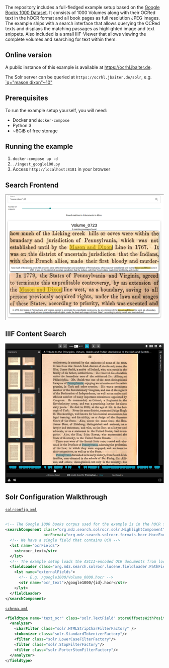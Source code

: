 The repository includes a full-fledged example setup based on the [Google
Books 1000 Dataset](http://yaroslavvb.blogspot.com/2011/11/google1000-dataset_09.html).
It consists of 1000 Volumes along with their OCRed text in the hOCR format
and all book pages as full resolution JPEG images. The example ships with a
search interface that allows querying the OCRed texts and displays the
matching passages as highlighted image and text snippets. Also included is a
small IIIF-Viewer that allows viewing the complete volumes and searching for
text within them.

## Online version

A public instance of this example is available at https://ocrhl.jbaiter.de.

The Solr server can be queried at `https://ocrhl.jbaiter.de/solr`, e.g.
[`q="mason dixon"~10"](https://ocrhl.jbaiter.de/solr/ocrtest/select?df=ocr_text&hl.fl=ocr_text&hl.snippets=10&hl.weightMatches=true&hl=on&q=%22mason+dixon%22%7E10)


## Prerequisites

To run the example setup yourself, you will need:

- Docker and `docker-compose`
- Python 3
- ~8GiB of free storage

## Running the example

1. `docker-compose up -d`
2. `./ingest_google100.py`
3. Access `http://localhost:8181` in your browser

## Search Frontend

![Search Frontend](img/example_search.png)

## IIIF Content Search

![IIIF Viewer with Content Search](img/example_iiifsearch.png)

## Solr Configuration Walkthrough

[`solrconfig.xml`](https://github.com/dbmdz/solr-ocrhighlighting/blob/master/example/solr/ocrtest/conf/solrconfig.xml)
```xml

<!-- The Google 1000 books corpus used for the example is in the hOCR format -->
<searchComponent class="org.mdz.search.solrocr.solr.HighlightComponent" name="ocrHighlight"
                 ocrFormat="org.mdz.search.solrocr.formats.hocr.HocrFormat">
  <!-- We have a single field that contains OCR -->
  <lst name="ocrFields">
    <str>ocr_text</str>
  </lst>
  <!-- The example setup loads the ASCII-encoded OCR documents from local storage -->
  <fieldLoader class="org.mdz.search.solrocr.lucene.fieldloader.PathFieldLoader" encoding="ascii">
    <lst name="externalFields">
      <!-- E.g. /google1000/Volume_0000.hocr -->
      <str name="ocr_text">/google1000/{id}.hocr</str>
    </lst>
  </fieldLoader>
</searchComponent>
```

[`schema.xml`](https://github.com/dbmdz/solr-ocrhighlighting/blob/master/example/solr/ocrtest/conf/schema.xml)
```xml
<fieldtype name="text_ocr" class="solr.TextField" storeOffsetsWithPositions="true" termVectors="true">
  <analyzer>
    <charFilter class="solr.HTMLStripCharFilterFactory" />
    <tokenizer class="solr.StandardTokenizerFactory"/>
    <filter class="solr.LowerCaseFilterFactory"/>
    <filter class="solr.StopFilterFactory"/>
    <filter class="solr.PorterStemFilterFactory"/>
  </analyzer>
</fieldtype>
```
